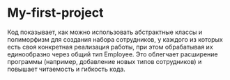 # My-first-project
Код показывает, как можно использовать абстрактные классы и полиморфизм для создания набора сотрудников, у каждого из которых есть своя конкретная реализация работы, при этом обрабатывая их единообразно через общий тип Employee. Это облегчает расширение программы (например, добавление новых типов сотрудников) и повышает читаемость и гибкость кода.

